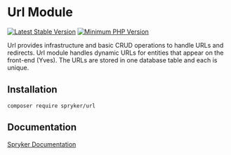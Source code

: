 # Url Module
[![Latest Stable Version](https://poser.pugx.org/spryker/url/v/stable.svg)](https://packagist.org/packages/spryker/url)
[![Minimum PHP Version](https://img.shields.io/badge/php-%3E%3D%208.3-8892BF.svg)](https://php.net/)

Url provides infrastructure and basic CRUD operations to handle URLs and redirects. Url module handles dynamic URLs for entities that appear on the front-end (Yves). The URLs are stored in one database table and each is unique.

## Installation

```
composer require spryker/url
```

## Documentation

[Spryker Documentation](https://docs.spryker.com)
